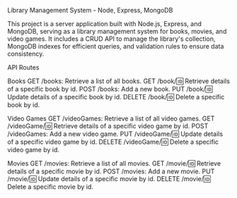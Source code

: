 
Library Management System - Node, Express, MongoDB

This project is a server application built with Node.js, Express, and MongoDB, serving as a library management system for books, movies, and video games. It includes a CRUD API to manage the library's collection, MongoDB indexes for efficient queries, and validation rules to ensure data consistency.

API Routes

Books
GET /books: Retrieve a list of all books.
GET /book/:id: Retrieve details of a specific book by id.
POST /books: Add a new book.
PUT /book/:id: Update details of a specific book by id.
DELETE /book/:id: Delete a specific book by id.

Video Games
GET /videoGames: Retrieve a list of all video games.
GET /videoGame/:id: Retrieve details of a specific video game by id.
POST /videoGames: Add a new video game.
PUT /videoGame/:id: Update details of a specific video game by id.
DELETE /videoGame/:id: Delete a specific video game by id.

Movies
GET /movies: Retrieve a list of all movies.
GET /movie/:id: Retrieve details of a specific movie by id.
POST /movies: Add a new movie.
PUT /movie/:id: Update details of a specific movie by id.
DELETE /movie/:id: Delete a specific movie by id.
